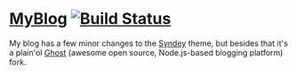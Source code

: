 # [MyBlog](http://ryanbrink.com) [![Build Status](https://travis-ci.org/ryno2019/MyBlog.svg)](https://travis-ci.org/ryno2019/MyBlog)

My blog has a few minor changes to the [Syndey](https://github.com/seanosaur/sydney) theme, but besides that it's a plain'ol [Ghost](https://github.com/TryGhost) (awesome open source, Node.js-based blogging platform) fork.
